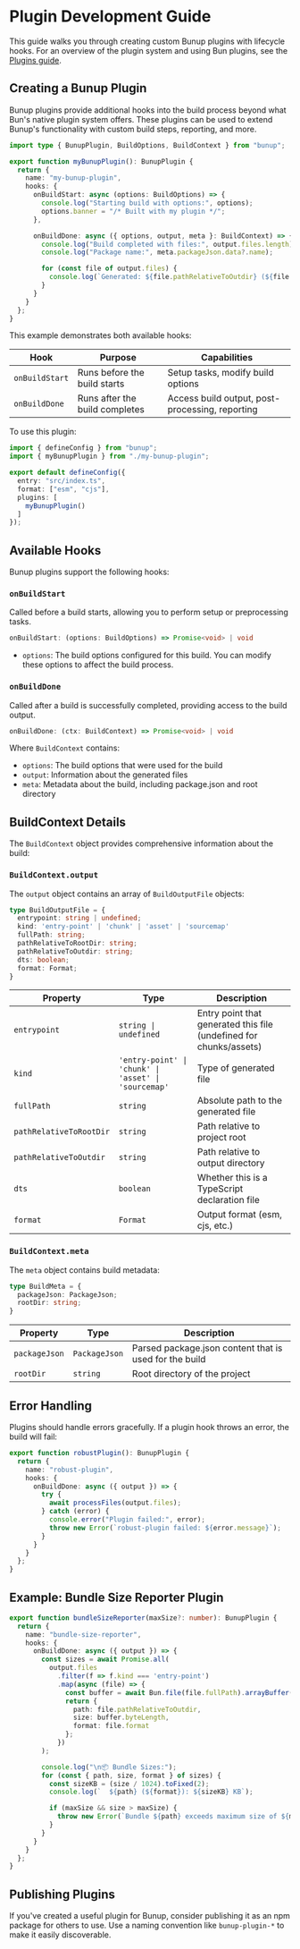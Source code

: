 # Plugin Development Guide

This guide walks you through creating custom Bunup plugins with lifecycle hooks. For an overview of the plugin system and using Bun plugins, see the [Plugins guide](/docs/guide/plugins).

## Creating a Bunup Plugin

Bunup plugins provide additional hooks into the build process beyond what Bun's native plugin system offers. These plugins can be used to extend Bunup's functionality with custom build steps, reporting, and more.

```ts
import type { BunupPlugin, BuildOptions, BuildContext } from "bunup";

export function myBunupPlugin(): BunupPlugin {
  return {
    name: "my-bunup-plugin",
    hooks: {
      onBuildStart: async (options: BuildOptions) => {
        console.log("Starting build with options:", options);
        options.banner = "/* Built with my plugin */";
      },

      onBuildDone: async ({ options, output, meta }: BuildContext) => {
        console.log("Build completed with files:", output.files.length);
        console.log("Package name:", meta.packageJson.data?.name);

        for (const file of output.files) {
          console.log(`Generated: ${file.pathRelativeToOutdir} (${file.kind})`);
        }
      }
    }
  };
}
```

This example demonstrates both available hooks:

| Hook | Purpose | Capabilities |
|------|---------|-------------|
| `onBuildStart` | Runs before the build starts | Setup tasks, modify build options |
| `onBuildDone` | Runs after the build completes | Access build output, post-processing, reporting |

To use this plugin:

```ts
import { defineConfig } from "bunup";
import { myBunupPlugin } from "./my-bunup-plugin";

export default defineConfig({
  entry: "src/index.ts",
  format: ["esm", "cjs"],
  plugins: [
    myBunupPlugin()
  ]
});
```

## Available Hooks

Bunup plugins support the following hooks:

### `onBuildStart`

Called before a build starts, allowing you to perform setup or preprocessing tasks.

```ts
onBuildStart: (options: BuildOptions) => Promise<void> | void
```

- `options`: The build options configured for this build. You can modify these options to affect the build process.

### `onBuildDone`

Called after a build is successfully completed, providing access to the build output.

```ts
onBuildDone: (ctx: BuildContext) => Promise<void> | void
```

Where `BuildContext` contains:
- `options`: The build options that were used for the build
- `output`: Information about the generated files
- `meta`: Metadata about the build, including package.json and root directory

## BuildContext Details

The `BuildContext` object provides comprehensive information about the build:

### `BuildContext.output`

The `output` object contains an array of `BuildOutputFile` objects:

```ts
type BuildOutputFile = {
  entrypoint: string | undefined;
  kind: 'entry-point' | 'chunk' | 'asset' | 'sourcemap'
  fullPath: string;
  pathRelativeToRootDir: string;
  pathRelativeToOutdir: string;
  dts: boolean;
  format: Format;
}
```

| Property | Type | Description |
|----------|------|-------------|
| `entrypoint` | `string \| undefined` | Entry point that generated this file (undefined for chunks/assets) |
| `kind` | `'entry-point' \| 'chunk' \| 'asset' \| 'sourcemap'` | Type of generated file |
| `fullPath` | `string` | Absolute path to the generated file |
| `pathRelativeToRootDir` | `string` | Path relative to project root |
| `pathRelativeToOutdir` | `string` | Path relative to output directory |
| `dts` | `boolean` | Whether this is a TypeScript declaration file |
| `format` | `Format` | Output format (esm, cjs, etc.) |

### `BuildContext.meta`

The `meta` object contains build metadata:

```ts
type BuildMeta = {
  packageJson: PackageJson;
  rootDir: string;
}
```

| Property | Type | Description |
|----------|------|-------------|
| `packageJson` | `PackageJson` | Parsed package.json content that is used for the build |
| `rootDir` | `string` | Root directory of the project |

## Error Handling

Plugins should handle errors gracefully. If a plugin hook throws an error, the build will fail:

```ts
export function robustPlugin(): BunupPlugin {
  return {
    name: "robust-plugin",
    hooks: {
      onBuildDone: async ({ output }) => {
        try {
          await processFiles(output.files);
        } catch (error) {
          console.error("Plugin failed:", error);
          throw new Error(`robust-plugin failed: ${error.message}`);
        }
      }
    }
  };
}
```

## Example: Bundle Size Reporter Plugin

```ts
export function bundleSizeReporter(maxSize?: number): BunupPlugin {
  return {
    name: "bundle-size-reporter",
    hooks: {
      onBuildDone: async ({ output }) => {
        const sizes = await Promise.all(
          output.files
            .filter(f => f.kind === 'entry-point')
            .map(async (file) => {
              const buffer = await Bun.file(file.fullPath).arrayBuffer();
              return {
                path: file.pathRelativeToOutdir,
                size: buffer.byteLength,
                format: file.format
              };
            })
        );

        console.log("\n📦 Bundle Sizes:");
        for (const { path, size, format } of sizes) {
          const sizeKB = (size / 1024).toFixed(2);
          console.log(`  ${path} (${format}): ${sizeKB} KB`);

          if (maxSize && size > maxSize) {
            throw new Error(`Bundle ${path} exceeds maximum size of ${maxSize} bytes`);
          }
        }
      }
    }
  };
}
```

## Publishing Plugins

If you've created a useful plugin for Bunup, consider publishing it as an npm package
for others to use. Use a naming convention like `bunup-plugin-*` to make it easily
discoverable.
